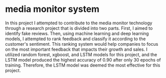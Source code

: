 # media monitor system
In this project I attempted to contribute to the media monitor technology through a research project that is divided into two parts. First, I aimed to identify fake reviews. Then, using machine learning and deep learning models, I attempted to rank feedback and classify it according to the customer's sentiment. This ranking system would help companies to focus on the most important feedback that impacts their growth and sales. I utilized random forest, xgboost, and LSTM models for this project, and the LSTM model produced the highest accuracy of 0.90 after only 30 epochs of training. Therefore, the LSTM model was deemed the most effective for this project.
